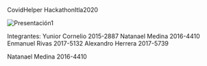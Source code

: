 
CovidHelper HackathonItla2020

![Presentación1](https://user-images.githubusercontent.com/10002517/78996530-c3a1a580-7b12-11ea-89b5-3805de0818b4.jpg)


Integrantes:
Yunior Cornelio 2015-2887
Natanael Medina 2016-4410
Enmanuel Rivas 2017-5132
Alexandro Herrera 2017-5739

Natanael Medina 2016-4410
